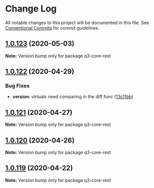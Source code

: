 # Change Log

All notable changes to this project will be documented in this file.
See [Conventional Commits](https://conventionalcommits.org) for commit guidelines.

## [1.0.123](https://github.com/3merge/q3-api/compare/q3-core-rest@1.0.122...q3-core-rest@1.0.123) (2020-05-03)

**Note:** Version bump only for package q3-core-rest





## [1.0.122](https://github.com/3merge/q3-api/compare/q3-core-rest@1.0.121...q3-core-rest@1.0.122) (2020-04-29)


### Bug Fixes

* **version:** virtuals need comparing in the diff func ([13c11bb](https://github.com/3merge/q3-api/commit/13c11bb7e03c9446424ed3815477b67b84501105))





## [1.0.121](https://github.com/3merge/q3-api/compare/q3-core-rest@1.0.120...q3-core-rest@1.0.121) (2020-04-27)

**Note:** Version bump only for package q3-core-rest





## [1.0.120](https://github.com/3merge/q3-api/compare/q3-core-rest@1.0.119...q3-core-rest@1.0.120) (2020-04-26)

**Note:** Version bump only for package q3-core-rest





## [1.0.119](https://github.com/3merge/q3-api/compare/q3-core-rest@1.0.118...q3-core-rest@1.0.119) (2020-04-22)

**Note:** Version bump only for package q3-core-rest
